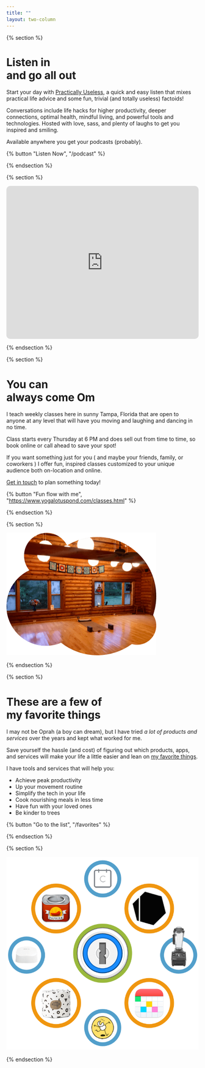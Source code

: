 ```yaml
---
title: ""
layout: two-column
---
```


{% section %}

# Listen in <br> and go all out

Start your day with [Practically Useless](/podcast), a quick and easy listen that mixes practical life advice and some fun, trivial (and totally useless) factoids!

Conversations include life hacks for higher productivity, deeper connections, optimal health, mindful living, and powerful tools and technologies. Hosted with love, sass, and plenty of laughs to get you inspired and smiling.

Available anywhere you get your podcasts (probably).

{% button "Listen Now", "/podcast" %}

{% endsection %}

{% section %}

<div style="width: 100%; height: 400px; border-radius: 10px; overflow: hidden;"><iframe style="width: 100%; height: 100%;" frameborder="no" scrolling="no" seamless src="https://player.captivate.fm/show/f368b04e-dde4-47b9-84fc-116c56251601/" title="Podcast player"></iframe></div>

{% endsection %}

{% section %}

# You can <br> always come Om

I teach weekly classes here in sunny Tampa, Florida that are open to anyone at any level that will have you moving and laughing and dancing in no time.

Class starts every Thursday at 6 PM and does sell out from time to time, so book online or call ahead to save your spot!

If you want something just for you ( and maybe your friends, family, or coworkers ) I offer fun, inspired classes customized to your unique audience both on-location and online.

[Get in touch](mailto:yoga@cvburgess.com) to plan something today!

{% button "Fun flow with me", "https://www.yogalotuspond.com/classes.html" %}

{% endsection %}

{% section %}

![The Lotus Pond](/img/yoga/lotus-pond.png)

{% endsection %}

{% section %}

# These are a few of <br> my favorite things

I may not be Oprah (a boy can dream), but I have tried _a lot of products and services_ over the years and kept what worked for me.

Save yourself the hassle (and cost) of figuring out which products, apps, and services will make your life a little easier and lean on [my favorite things](/favorites).

I have tools and services that will help you:

- Achieve peak productivity
- Up your movement routine
- Simplify the tech in your life
- Cook nourishing meals in less time
- Have fun with your loved ones
- Be kinder to trees

{% button "Go to the list", "/favorites" %}

{% endsection %}

{% section %}

[![Favorite Things](/img/favorites/0-all.png)](/favorites)

{% endsection %}

<!-- {% section %}

# Personalized consulting <br> on your schedule

Want more? Book virtual [consulting sessions](/consulting) with me for individual attention that fits your schedule.

**Career**: Resume, interview, leadership, and productivity

**Wellness**: Yoga, movement, and plant-based basics

**Tools + Tech**: Automate and optimize for happiness

If you want to see if we click, or if there's something not on the list, no worries! Book a [FREE consultation](https://calendly.com/book-cvburgess/consultation) and let's chat about your goals and how we can chart a course to them.

{% button "Book a free consultation", "https://calendly.com/book-cvburgess/consultation" %}

{% endsection %}

{% section %}

<iframe src="https://meet.cvburgess.com?view=compact" style="width:100%; height:650px;" frameborder="0"></iframe> 

{% endsection %} -->
